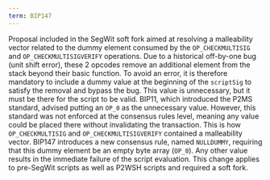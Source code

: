 ```yaml
---
term: BIP147
---
```


Proposal included in the SegWit soft fork aimed at resolving a malleability vector related to the dummy element consumed by the `OP_CHECKMULTISIG` and `OP_CHECKMULTISIGVERIFY` operations. Due to a historical off-by-one bug (unit shift error), these 2 opcodes remove an additional element from the stack beyond their basic function. To avoid an error, it is therefore mandatory to include a dummy value at the beginning of the `scriptSig` to satisfy the removal and bypass the bug. This value is unnecessary, but it must be there for the script to be valid. BIP11, which introduced the P2MS standard, advised putting an `OP_0` as the unnecessary value. However, this standard was not enforced at the consensus rules level, meaning any value could be placed there without invalidating the transaction. This is how `OP_CHECKMULTISIG` and `OP_CHECKMULTISIGVERIFY` contained a malleability vector. BIP147 introduces a new consensus rule, named `NULLDUMMY`, requiring that this dummy element be an empty byte array (`OP_0`). Any other value results in the immediate failure of the script evaluation. This change applies to pre-SegWit scripts as well as P2WSH scripts and required a soft fork.

